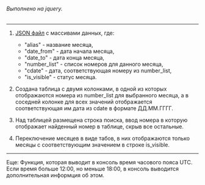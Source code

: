 

###### Выполнено на jquery.

------------


1. [JSON файл](https://github.com/potatbut/json-server "JSON файл") с массивами данных, где:
	- "alias" - название месяца,
	- "date_from" - дата начала месяца,
	- "date_to" - дата конца месяца,
	- "number_list" - список номеров для данного месяца,
	- "cdate" - дата, соответствующая номеру из number_list,
	- "is_visible" - статус месяца.

2. Создана таблица с двумя колонками, в одной из которых отображаются номера из number_list для выбранного месяца, а в соседней колонке для всех значений отображается соответствующая им дата из cdate в формате ДД.ММ.ГГГГ.

3. Над таблицей размещена строка поиска, ввод номера в которую отображает найденный номер в таблице, скрыв все остальные.

4. Переключение месяцев в виде табов, в них отображаются только месяцы с соответствующим значением в строке is_visible. 


------------
Еще: 
Функция, которая выводит в консоль время часового пояса UTC. Если время больше 12:00, но меньше 18:00, в консоль выводится дополнительная информция об этом.